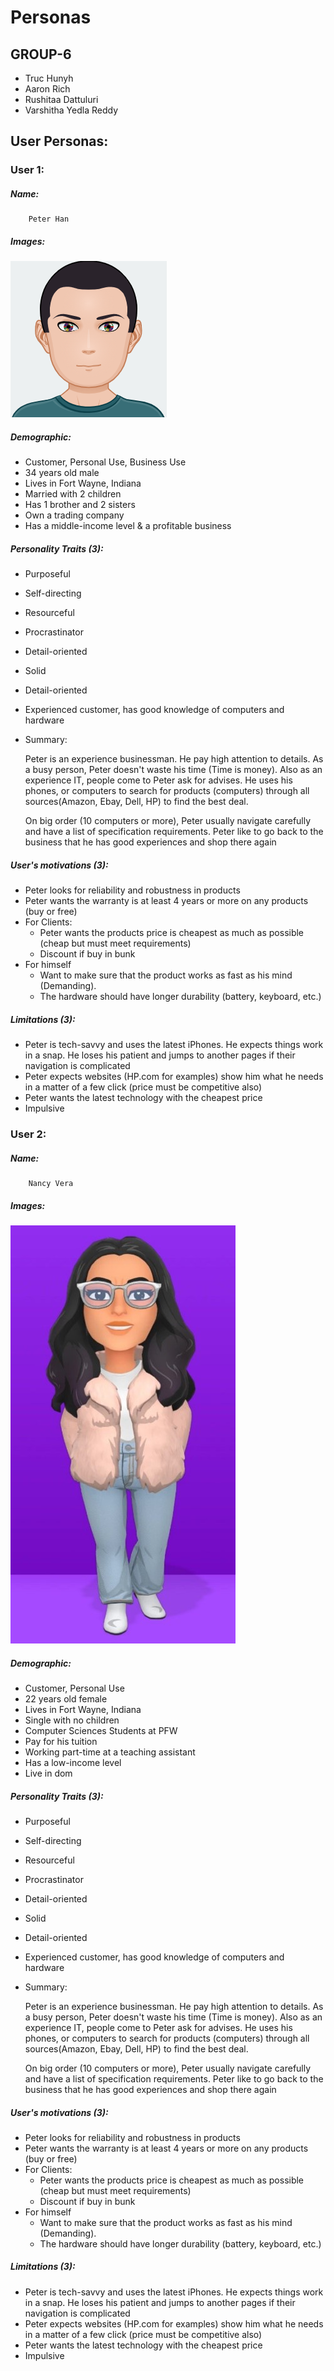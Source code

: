 # Personas

## GROUP-6
- Truc Hunyh
- Aaron Rich
- Rushitaa Dattuluri
- Varshitha Yedla Reddy

## User Personas:
### User 1:

##### Name:
```
    Peter Han
```

##### Images:
<img src="images/business-man.png">

##### Demographic: 
  - Customer, Personal Use, Business Use
  - 34 years old male
  - Lives in Fort Wayne, Indiana
  - Married with 2 children
  - Has 1 brother and 2 sisters
  - Own a trading company
  - Has a middle-income level & a profitable business

##### Personality Traits (3):
  - Purposeful
  - Self-directing
  - Resourceful
  - Procrastinator 
  - Detail-oriented
  - Solid
  - Detail-oriented
  - Experienced customer, has good knowledge of computers and hardware
  - Summary:
    
    Peter is an experience businessman. He pay high attention to details. 
    As a busy person, Peter doesn't waste his time (Time is money). 
    Also as an experience IT, people come to Peter ask for advises.
    He uses his phones, or computers to search for products (computers) through all sources(Amazon, Ebay, Dell, HP) to find the best deal.
    
    On big order (10 computers or more), Peter usually navigate carefully and have a list of specification requirements.
    Peter like to go back to the business that he has good experiences and shop there again

##### User's motivations (3):
  - Peter looks for reliability and robustness in products
  - Peter wants the warranty is at least 4 years or more on any products (buy or free)
  - For Clients: 
    - Peter wants the products price is cheapest as much as possible (cheap but must meet requirements)
    - Discount if buy in bunk
  - For himself
    - Want to make sure that the product works as fast as his mind (Demanding).
    - The hardware should have longer durability (battery, keyboard, etc.)

##### Limitations (3):
  - Peter is tech-savvy and uses the latest iPhones. He expects things work in a snap. He loses his patient and jumps to another pages if their navigation is complicated
  - Peter expects websites (HP.com for examples) show him what he needs in a matter of a few click (price must be competitive also)
  - Peter wants the latest technology with the cheapest price
  - Impulsive

### User 2:

##### Name:
```
    Nancy Vera
```

##### Images:
<img src="images/student1.jpg">

##### Demographic: 
  - Customer, Personal Use
  - 22 years old female
  - Lives in Fort Wayne, Indiana
  - Single with no children
  - Computer Sciences Students at PFW
  - Pay for his tuition
  - Working part-time at a teaching assistant
  - Has a low-income level
  - Live in dom

##### Personality Traits (3):
  - Purposeful
  - Self-directing
  - Resourceful
  - Procrastinator 
  - Detail-oriented
  - Solid
  - Detail-oriented
  - Experienced customer, has good knowledge of computers and hardware
  - Summary:
    
    Peter is an experience businessman. He pay high attention to details. 
    As a busy person, Peter doesn't waste his time (Time is money). 
    Also as an experience IT, people come to Peter ask for advises.
    He uses his phones, or computers to search for products (computers) through all sources(Amazon, Ebay, Dell, HP) to find the best deal.
    
    On big order (10 computers or more), Peter usually navigate carefully and have a list of specification requirements.
    Peter like to go back to the business that he has good experiences and shop there again

##### User's motivations (3):
  - Peter looks for reliability and robustness in products
  - Peter wants the warranty is at least 4 years or more on any products (buy or free)
  - For Clients: 
    - Peter wants the products price is cheapest as much as possible (cheap but must meet requirements)
    - Discount if buy in bunk
  - For himself
    - Want to make sure that the product works as fast as his mind (Demanding).
    - The hardware should have longer durability (battery, keyboard, etc.)

##### Limitations (3):
  - Peter is tech-savvy and uses the latest iPhones. He expects things work in a snap. He loses his patient and jumps to another pages if their navigation is complicated
  - Peter expects websites (HP.com for examples) show him what he needs in a matter of a few click (price must be competitive also)
  - Peter wants the latest technology with the cheapest price
  - Impulsive